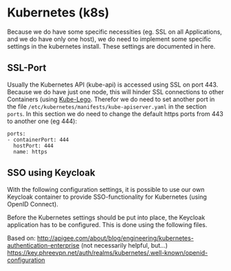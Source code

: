 # Kubernetes (k8s)

Because we do have some specific necessities (eg. SSL on all Applications, and we do have only one host), we do need to implement some specific settings in the kubernetes install. These settings are documented in here.

## SSL-Port

Usually the Kubernetes API (kube-api) is accessed using SSL on port 443. Because we do have just one node, this will hinder SSL connections to other Containers (using [Kube-Lego](../commponentes/kube-lego). Therefor we do need to set another port in the file `/etc/kubernetes/manifests/kube-apiserver.yaml` in the section `ports`. In this section we do need to change the default https ports from 443 to another one (eg 444):

```
ports:
- containerPort: 444
  hostPort: 444
  name: https
```

## SSO using Keycloak

With the following configuration settings, it is possible to use our own Keycloak container to provide SSO-functionality for Kubernetes (using OpenID Connect).

Before the Kubernetes settings should be put into place, the Keycloak application has to be configured. This is done using the following files.

Based on: http://apigee.com/about/blog/engineering/kubernetes-authentication-enterprise (not necessarily helpful, but...)
https://key.phreevpn.net/auth/realms/kubernetes/.well-known/openid-configuration
